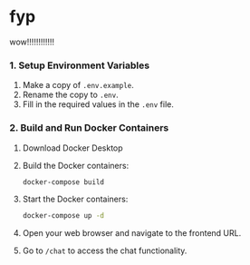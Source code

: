# fyp
wow!!!!!!!!!!!!

### 1. Setup Environment Variables

1. Make a copy of `.env.example`.
2. Rename the copy to `.env`.
3. Fill in the required values in the `.env` file.

### 2. Build and Run Docker Containers

1. Download Docker Desktop

2. Build the Docker containers:
    ```sh
    docker-compose build
    ```
3. Start the Docker containers:
    ```sh
    docker-compose up -d
    ```

1. Open your web browser and navigate to the frontend URL.
2. Go to `/chat` to access the chat functionality.
